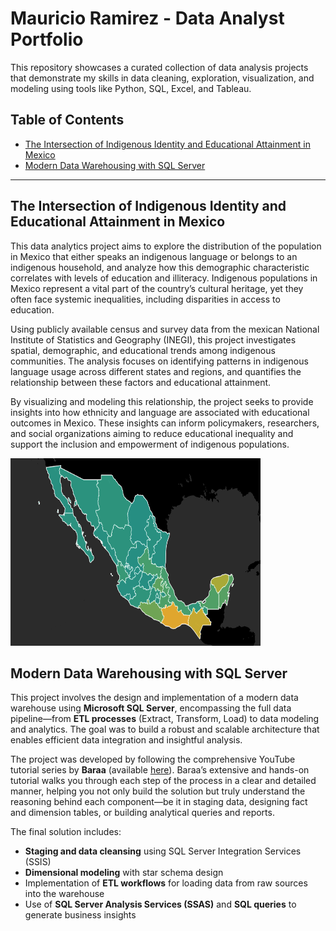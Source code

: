 # Mauricio Ramirez - Data Analyst Portfolio
This repository showcases a curated collection of data analysis projects that demonstrate my skills in data cleaning, exploration, visualization, and modeling using tools like Python, SQL, Excel, and Tableau.


## Table of Contents
- [The Intersection of Indigenous Identity and Educational Attainment in Mexico](#The-Intersection-of-Indigenous-Identity-and-Educational-Attainment-in-Mexico)
- [Modern Data Warehousing with SQL Server](#SQL-Data-Warehouse-Project)


---
## The Intersection of Indigenous Identity and Educational Attainment in Mexico
This data analytics project aims to explore the distribution of the population in Mexico that either speaks an indigenous language or belongs to an indigenous household, and analyze how this demographic characteristic correlates with levels of education and illiteracy. Indigenous populations in Mexico represent a vital part of the country’s cultural heritage, yet they often face systemic inequalities, including disparities in access to education.

Using publicly available census and survey data from the mexican National Institute of Statistics and Geography (INEGI), this project investigates spatial, demographic, and educational trends among indigenous communities. The analysis focuses on identifying patterns in indigenous language usage across different states and regions, and quantifies the relationship between these factors and educational attainment.

By visualizing and modeling this relationship, the project seeks to provide insights into how ethnicity and language are associated with educational outcomes in Mexico. These insights can inform policymakers, researchers, and social organizations aiming to reduce educational inequality and support the inclusion and empowerment of indigenous populations.

<img src="https://github.com/Maurici-oh/data_analyst_portfolio/blob/1de38015fb8c6a088af97fa75dc650fd0aedadb8/indigenous_education_mexico/docs/img/map2.png" alt="alt text" width="400" height="300">

## Modern Data Warehousing with SQL Server
This project involves the design and implementation of a modern data warehouse using **Microsoft SQL Server**, encompassing the full data pipeline—from **ETL processes** (Extract, Transform, Load) to data modeling and analytics. The goal was to build a robust and scalable architecture that enables efficient data integration and insightful analysis.

The project was developed by following the comprehensive YouTube tutorial series by **Baraa** (available [here](https://www.youtube.com/watch?v=9GVqKuTVANE&list=PLNcg_FV9n7qZ4Ym8ZriYT6WF8TaC2e_R7&index=4)). Baraa’s extensive and hands-on tutorial walks you through each step of the process in a clear and detailed manner, helping you not only build the solution but truly understand the reasoning behind each component—be it in staging data, designing fact and dimension tables, or building analytical queries and reports.

The final solution includes:  
* **Staging and data cleansing** using SQL Server Integration Services (SSIS)
* **Dimensional modeling** with star schema design
* Implementation of **ETL workflows** for loading data from raw sources into the warehouse
* Use of **SQL Server Analysis Services (SSAS)** and **SQL queries** to generate business insights

